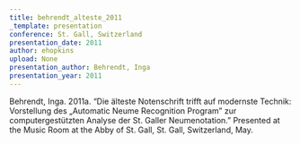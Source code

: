 ```yaml
---
title: behrendt_alteste_2011
_template: presentation
conference: St. Gall, Switzerland
presentation_date: 2011
author: ehopkins
upload: None
presentation_author: Behrendt, Inga
presentation_year: 2011
---
```

Behrendt, Inga. 2011a. “Die älteste Notenschrift trifft auf modernste Technik: Vorstellung des „Automatic Neume Recognition Program” zur computergestützten Analyse der St. Galler Neumenotation.” Presented at the Music Room at the Abby of St. Gall, St. Gall, Switzerland, May.
